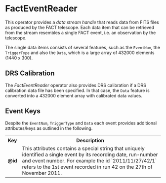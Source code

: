 FactEventReader
===============

This operator provides a *data stream handle* that reads data
from FITS files as produced by the FACT telescope. Each data item
that can be retrieved from the stream resembles a single FACT
event, i.e. an observation by the telescope.

The single data items consists of several features, such as the
`EventNum`, the `TriggerType` and also the `Data`, which is a large
array of 432000 elements (1440 x 300).


DRS Calibration
---------------

The *FactEventReader* operator also provides DRS calibration if a
DRS calibration data file has been specified. In that case, the
`Data` feature is converted into a 432000 element array with calibrated
data values.


Event Keys
----------

Despite the `EventNum`, `TriggerType` and `Data` each event provides
additional attributes/keys as outlined in the following.


<table>

<tr>
  <th>Key</th>
  <th>Description</th>
</tr>

<tr>
  <td><b>@id</b></td>
  <td>This attributes contains a special string that uniquely identified
      a single event by its recording date, run-number and event number.
      For example the id `2011/11/27/42/1` refers to the 1st event recorded
      in run 42 on the 27th of November 2011.
  </td>
</tr>

</table>
